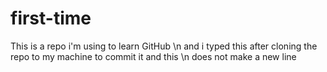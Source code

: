 # first-time
This is a repo i'm using to learn GitHub \n
and  i typed this after cloning the repo to my machine to commit it
and this \n does not make a new line